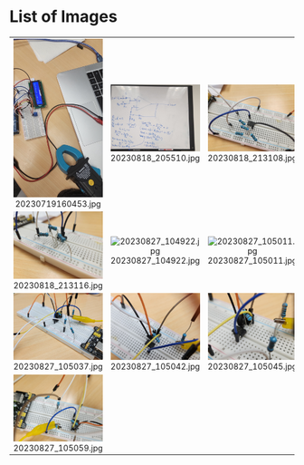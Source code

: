 # List of Images

<table>
  <tr>
    <td align="center"><img src="20230719160453.jpg" alt="20230719160453.jpg" width="800"><br>20230719160453.jpg</td>
    <td align="center"><img src="20230818_205510.jpg" alt="20230818_205510.jpg" width="800"><br>20230818_205510.jpg</td>
    <td align="center"><img src="20230818_213108.jpg" alt="20230818_213108.jpg" width="800"><br>20230818_213108.jpg</td>
    <td align="center"><img src="20230818_213110.jpg" alt="20230818_213110.jpg" width="800"><br>20230818_213110.jpg</td>
  </tr>
  <tr>
    <td align="center"><img src="20230818_213116.jpg" alt="20230818_213116.jpg" width="800"><br>20230818_213116.jpg</td>
    <td align="center"><img src="20230827_104922.jpg" alt="20230827_104922.jpg" width="800"><br>20230827_104922.jpg</td>
    <td align="center"><img src="20230827_105011.jpg" alt="20230827_105011.jpg" width="800"><br>20230827_105011.jpg</td>
    <td align="center"><img src="20230827_105029.jpg" alt="20230827_105029.jpg" width="800"><br>20230827_105029.jpg</td>
  </tr>
  <tr>
    <td align="center"><img src="20230827_105037.jpg" alt="20230827_105037.jpg" width="800"><br>20230827_105037.jpg</td>
    <td align="center"><img src="20230827_105042.jpg" alt="20230827_105042.jpg" width="800"><br>20230827_105042.jpg</td>
    <td align="center"><img src="20230827_105045.jpg" alt="20230827_105045.jpg" width="800"><br>20230827_105045.jpg</td>
    <td align="center"><img src="20230827_105056.jpg" alt="20230827_105056.jpg" width="800"><br>20230827_105056.jpg</td>
  </tr>
  <tr>
    <td align="center"><img src="20230827_105059.jpg" alt="20230827_105059.jpg" width="800"><br>20230827_105059.jpg</td>
    <!-- Add more images here if needed -->
  </tr>
</table>
